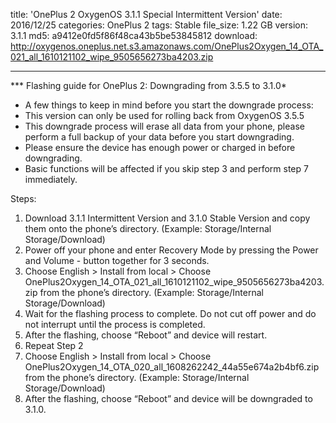 title: 'OnePlus 2 OxygenOS 3.1.1 Special Intermittent Version'
date: 2016/12/25
categories: OnePlus 2
tags: Stable
file_size: 1.22 GB
version: 3.1.1
md5: a9412e0fd5f86f48ca43b5be53845812
download: http://oxygenos.oneplus.net.s3.amazonaws.com/OnePlus2Oxygen_14_OTA_021_all_1610121102_wipe_9505656273ba4203.zip

---
*** Flashing guide for OnePlus 2: Downgrading from 3.5.5 to 3.1.0*

* A few things to keep in mind before you start the downgrade process:
* This version can only be used for rolling back from OxygenOS 3.5.5 
* This downgrade process will erase all data from your phone, please perform a full backup of your data before you start downgrading.
* Please ensure the device has enough power or charged in before downgrading.
* Basic functions will be affected if you skip step 3 and perform step 7 immediately.

Steps:
1) Download 3.1.1 Intermittent Version and 3.1.0 Stable Version and copy them onto the phone’s directory. (Example: Storage/Internal Storage/Download)
2) Power off your phone and enter Recovery Mode by pressing the Power and Volume - button together for 3 seconds.
3) Choose English > Install from local > Choose OnePlus2Oxygen_14_OTA_021_all_1610121102_wipe_9505656273ba4203.zip from the phone’s directory. (Example: Storage/Internal Storage/Download)
4) Wait for the flashing process to complete. Do not cut off power and do not interrupt until the process is completed.
5) After the flashing, choose “Reboot” and device will restart.
6) Repeat Step 2
7) Choose English > Install from local > Choose OnePlus2Oxygen_14_OTA_020_all_1608262242_44a55e674a2b4bf6.zip from the phone’s directory. (Example: Storage/Internal Storage/Download)
8) After the flashing, choose “Reboot” and device will be downgraded to 3.1.0.
